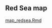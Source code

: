 ## Red Sea map

[map_redsea.Rmd](https://github.com/mae47/Red_Sea_LGM/blob/main/Scripts/map_redsea.Rmd)
